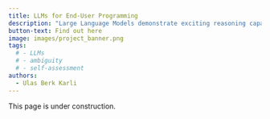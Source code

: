 ```yaml
---
title: LLMs for End-User Programming
description: "Large Language Models demonstrate exciting reasoning capabilities that can be utilized in translating user instructions to robot actions in Human-Robot collaboration context. Yet this approach is still prone to failure due to ambiguities in user instruction or interpretation of these instructions in the process of generating actions for a robot. **How can robots detect ambiguous instructions and actively ask for clarification?**"
button-text: Find out here
image: images/project_banner.png
tags:
  # - LLMs
  # - ambiguity
  # - self-assessment
authors:
  - Ulas Berk Karli
---
```


This page is under construction.
